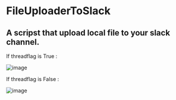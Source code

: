 # FileUploaderToSlack

## A scripst that upload local file to your slack channel. 

If threadflag is True :

![image](https://github.com/user-attachments/assets/a51b3470-1273-4ac9-8b55-3710e11a98dd)

If threadflag is False : 

![image](https://github.com/user-attachments/assets/8c5708b3-7be4-447b-a3ab-d6664b519617)
